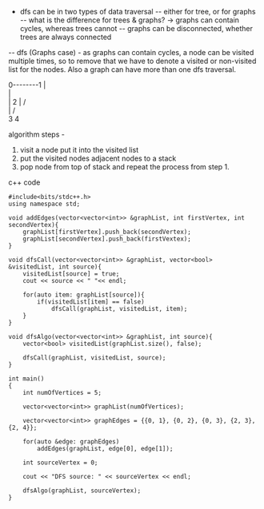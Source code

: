 - dfs can be in two types of data traversal
    -- either for tree, or for graphs
        -- what is the difference for trees & graphs? -> graphs can contain cycles, whereas trees cannot
            -- graphs can be disconnected, whether trees are always connected

-- dfs (Graphs case)
    - as graphs can contain cycles, a node can be visited multiple times, so to remove that we have to denote a visited or non-visited list for the nodes. Also a graph can have more than one dfs traversal.


0--------1
| \
|  \
|   2
|  /  \
| /    \
3       4

algorithm steps -
1. visit a node put it into the visited list
2. put the visited nodes adjacent nodes to a stack
3. pop node from top of stack and repeat the process from step 1.


c++ code
```
#include<bits/stdc++.h>
using namespace std;

void addEdges(vector<vector<int>> &graphList, int firstVertex, int secondVertex){
    graphList[firstVertex].push_back(secondVertex);
    graphList[secondVertex].push_back(firstVextex);
}

void dfsCall(vector<vector<int>> &graphList, vector<bool> &visitedList, int source){
    visitedList[source] = true;
    cout << source << " "<< endl;

    for(auto item: graphList[source]){
        if(visitedList[item] == false)
            dfsCall(graphList, visitedList, item);
    }
}

void dfsAlgo(vector<vector<int>> &graphList, int source){
    vector<bool> visitedList(graphList.size(), false);

    dfsCall(graphList, visitedList, source);
}

int main()
{
    int numOfVertices = 5;

    vector<vector<int>> graphList(numOfVertices);

    vector<vector<int>> graphEdges = {{0, 1}, {0, 2}, {0, 3}, {2, 3}, {2, 4}};

    for(auto &edge: graphEdges)
        addEdges(graphList, edge[0], edge[1]);

    int sourceVertex = 0;

    cout << "DFS source: " << sourceVertex << endl;

    dfsAlgo(graphList, sourceVertex);
}

```

